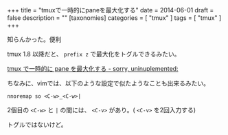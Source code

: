 +++
title = "tmuxで一時的にpaneを最大化する"
date = 2014-06-01
draft = false
description = ""
[taxonomies]
categories = [ "tmux" ]
tags = [ "tmux" ]
+++

知らんかった。便利

tmux 1.8 以降だと、 `prefix z` で最大化をトグルできるみたい。

[tmux で一時的に pane を最大化する - sorry, uninuplemented:](http://rhysd.hatenablog.com/entry/2013/09/16/003620)

ちなみに、vimでは、以下のような設定で似たようなことも出来るみたい。
```vim
nnoremap so <C-w>_<C-w>|
```
<!-- more -->

2個目の `<C-w>` と `|` の間には、 `<C-v>` があり。( `<C-v>` を2回入力する)

トグルではないけど。

